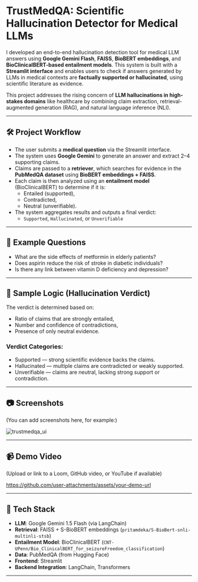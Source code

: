 # TrustMedQA: Scientific Hallucination Detector for Medical LLMs

I developed an end-to-end hallucination detection tool for medical LLM answers using **Google Gemini Flash**, **FAISS**, **BioBERT embeddings**, and **BioClinicalBERT-based entailment models**. This system is built with a **Streamlit interface** and enables users to check if answers generated by LLMs in medical contexts are **factually supported or hallucinated**, using scientific literature as evidence.

This project addresses the rising concern of **LLM hallucinations in high-stakes domains** like healthcare by combining claim extraction, retrieval-augmented generation (RAG), and natural language inference (NLI).

---

## 🛠️ Project Workflow

- The user submits a **medical question** via the Streamlit interface.
- The system uses **Google Gemini** to generate an answer and extract 2–4 supporting claims.
- Claims are passed to a **retriever**, which searches for evidence in the **PubMedQA dataset** using **BioBERT embeddings + FAISS**.
- Each claim is then analyzed using an **entailment model** (BioClinicalBERT) to determine if it is:
  -  Entailed (supported),
  -  Contradicted,
  -  Neutral (unverifiable).
- The system aggregates results and outputs a final verdict:
  - `Supported`, `Hallucinated`, or `Unverifiable`

---

## 💬 Example Questions

- What are the side effects of metformin in elderly patients?
- Does aspirin reduce the risk of stroke in diabetic individuals?
- Is there any link between vitamin D deficiency and depression?

---

## 🧪 Sample Logic (Hallucination Verdict)

The verdict is determined based on:
- Ratio of claims that are strongly entailed,
- Number and confidence of contradictions,
- Presence of only neutral evidence.

### Verdict Categories:
-  Supported — strong scientific evidence backs the claims.
-  Hallucinated — multiple claims are contradicted or weakly supported.
-  Unverifiable — claims are neutral, lacking strong support or contradiction.

---

## 📷 Screenshots

(You can add screenshots here, for example:)

![trustmedqa_ui](https://github.com/user-attachments/assets/your-image-url)

---

## 📹 Demo Video

(Upload or link to a Loom, GitHub video, or YouTube if available)

https://github.com/user-attachments/assets/your-demo-url

---

## 🧠 Tech Stack

- **LLM**: Google Gemini 1.5 Flash (via LangChain)
- **Retrieval**: FAISS + S-BioBERT embeddings (`pritamdeka/S-BioBert-snli-multinli-stsb`)
- **Entailment Model**: BioClinicalBERT (`CNT-UPenn/Bio_ClinicalBERT_for_seizureFreedom_classification`)
- **Data**: PubMedQA (from Hugging Face)
- **Frontend**: Streamlit
- **Backend Integration**: LangChain, Transformers

---
